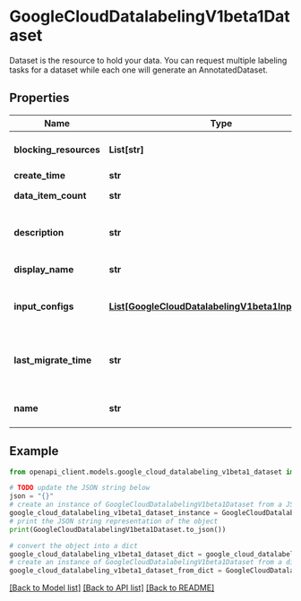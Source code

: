 # GoogleCloudDatalabelingV1beta1Dataset

Dataset is the resource to hold your data. You can request multiple labeling tasks for a dataset while each one will generate an AnnotatedDataset.

## Properties

Name | Type | Description | Notes
------------ | ------------- | ------------- | -------------
**blocking_resources** | **List[str]** | Output only. The names of any related resources that are blocking changes to the dataset. | [optional] 
**create_time** | **str** | Output only. Time the dataset is created. | [optional] 
**data_item_count** | **str** | Output only. The number of data items in the dataset. | [optional] 
**description** | **str** | Optional. User-provided description of the annotation specification set. The description can be up to 10000 characters long. | [optional] 
**display_name** | **str** | Required. The display name of the dataset. Maximum of 64 characters. | [optional] 
**input_configs** | [**List[GoogleCloudDatalabelingV1beta1InputConfig]**](GoogleCloudDatalabelingV1beta1InputConfig.md) | Output only. This is populated with the original input configs where ImportData is called. It is available only after the clients import data to this dataset. | [optional] 
**last_migrate_time** | **str** | Last time that the Dataset is migrated to AI Platform V2. If any of the AnnotatedDataset is migrated, the last_migration_time in Dataset is also updated. | [optional] 
**name** | **str** | Output only. Dataset resource name, format is: projects/{project_id}/datasets/{dataset_id} | [optional] 

## Example

```python
from openapi_client.models.google_cloud_datalabeling_v1beta1_dataset import GoogleCloudDatalabelingV1beta1Dataset

# TODO update the JSON string below
json = "{}"
# create an instance of GoogleCloudDatalabelingV1beta1Dataset from a JSON string
google_cloud_datalabeling_v1beta1_dataset_instance = GoogleCloudDatalabelingV1beta1Dataset.from_json(json)
# print the JSON string representation of the object
print(GoogleCloudDatalabelingV1beta1Dataset.to_json())

# convert the object into a dict
google_cloud_datalabeling_v1beta1_dataset_dict = google_cloud_datalabeling_v1beta1_dataset_instance.to_dict()
# create an instance of GoogleCloudDatalabelingV1beta1Dataset from a dict
google_cloud_datalabeling_v1beta1_dataset_from_dict = GoogleCloudDatalabelingV1beta1Dataset.from_dict(google_cloud_datalabeling_v1beta1_dataset_dict)
```
[[Back to Model list]](../README.md#documentation-for-models) [[Back to API list]](../README.md#documentation-for-api-endpoints) [[Back to README]](../README.md)


